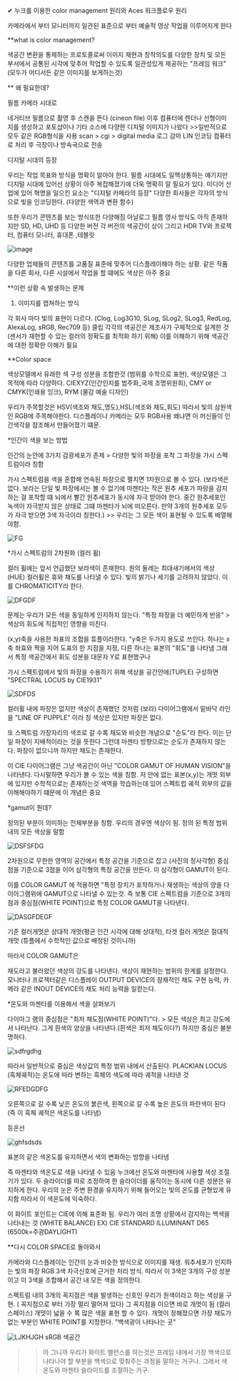 ✔ 누크를 이용한 color management 원리와 Aces 워크플로우 원리

카메라에서 부터 모니터까지 일관된 표준으로 부터 예술적 영상 작업을 이루어지게 한다 

**what is color management? 

색공간 변환을 통제하는 프로토콜로써 이미지 재현과 창작의도를 다양한 장치 및 모든 부서에서 공통된 시각에 맞추어 작업할 수 있도록 일관성있게 제공하는 "프레임 워크"
(모두가 어디서든 같은 이미지를 보게하는것) 

** 왜 필요한데? 

필름 카메라 시대로 

네거티브 필름으로 촬영 후 스캔을 뜬다 (cineon file) 이후 컴퓨터에 렌더나 선형이미지를 생성하고 포토샵이나 기타 소스에 다양한 디지털 이미지가 나왔다 >>일반적으로 모두 같은 RGB형식을 사용
scan > cgi > digital media  로그 감마 LIN 인코딩 컴퓨터로 처리 후 극장이나 방속국으로 전송 

디지털 시대의 등장 

우리는 작업 목표와 방식을 명확히 알아야 한다. 필름 시대에도 일맥상통하는 얘기지만 디지털 시대에 있어선 상황이 아주 복잡해졌기에 더욱 명확히 알 필요가 있다. 
미디어 산업에 있어 혁명을 일으킨 요소는 "디지털 카메라의 등장" 다양한 회사들은 각자의 방식으로 빛을 인코딩한다. (다양한 색역과 변환 함수) 

또한 우리가 콘텐츠를 보는 방식또한 다양해짐 아날로그 필름 영사 방식도 아직 존재하지만 SD, HD, UHD 등 다양한 버전 각 버전의 색공간이 상이 그리고 HDR TV와 프로젝터, 컴퓨터 모니터, 휴대폰
,테블릿 

![image](https://user-images.githubusercontent.com/90597861/135765676-d846aeb6-c905-47fd-8dd0-ccf90680dd6c.png)

다양한 업체들의 콘텐츠를 고품질 표준에 맞추어 디스플레이해야 하는 상황. 같은 작품을 다른 회사, 다른 시설에서 작업을 할 떄에도 색상은 아주 중요 

**이런 상황 속 발생하는 문제 

1. 이미지를 캡쳐하는 방식 

각 회사 마다 빛의 표현이 다르다. (Clog, Log3G10, SLog, SLog2, SLog3, RedLog, AlexaLog, sRGB, Rec709 등) 클립 각각의 색공간은 제조사가 구체적으로 설계한 것 (센서가 재현할 수 있는 컬러의 정확도를 
최적화 하기 위해) 이를 이해하기 위해 색공간에 대한 정확한 이해가 필요 

**Color space 

색상모델에서 유래한 색 구성 성분을 조합한것 (범위를 수학으로 표현), 색상모델은 그 목적에 따라 다양하다. CIEXYZ(인간인지를 범주화_국제 조명위원회), CMY or CMYK(인쇄용 잉크), RYM (물감 예술 디자인)

우리가 주목할것은 HSV(색조와 채도,명도),HSL(색조와 채도,휘도) 따라서 빛의 삼원색인 RGB에 주목해야한다. 디스플레이나 카메라는 모두 RGB사용 왜냐면 이 머신들이 인간색각을 참조해서 만들어졌기 떄문.

*인간이 색을 보는 방법 

인간의 눈안에 3가지 감광세포가 존제 > 다양한 빛의 파장을 포착 그 파장을 가시 스펙트럼이라 칭함 

가시 스펙트럼을 색을 혼합해 연속된 파장으로 펼치면 1차원으로 볼 수 있다. (보라색은 없다. 보라는 단일 빛 파장에서는 볼 수 없기에 마젠타는 작은 원추 세포가 파랑을 감지하는 걸 포착할 떄 뇌에서 빨간 원추세포가 동시에 자극 받아야 한다. 중간 원추세포인 녹색이 자극받지 않은 상태로 그떄 마젠타가 뇌에 떠오른다. 만약 3개의 원추세포 모두가 자극 받으면 3색 자극이라 칭한다.) >> 우리는 그 모든 색이 표현될 수 있도록 배열해야함. 

![FG](https://user-images.githubusercontent.com/90597861/136048289-d6c69f58-57f4-4ed6-8973-8dc6431b3c85.JPG)

*가시 스펙트럼의 2차원화 (컬러 휠)

컬러 휠에는 앞서 언급했던 보라색이 존재한다. 원의 둘레는 최대새기에서의 색상 (HUE) 컬러휠은 휴와 채도를 나타낼 수 있다. 빛의 밝기나 세기를 고려하지 않았다. 이를 CHROMATICITY라 한다. 

![DFGDF](https://user-images.githubusercontent.com/90597861/136049276-3072d324-8e3b-425c-923c-b61a5062a0f5.JPG)

문제는 우리가 모든 색을 동일하게 인지하지 않는다. "특정 파장을 더 예민하게 반응" >색상의 휘도에 직접적인 영향을 미친다.  

(x,y)축을 사용한 좌표의 조합을 튜플이라한다. "y축은 두가지 용도로 쓰인다. 하나는 x축 좌효와 짝을 지어 도표의 한 지점을 지정, 다른 하나는 표본의 "휘도"를 나타냄 그래서 특정 색공간에서 휘도 성분을 대문자 Y로 표현했구나 

가시 스펙트럼에서 빛의 파장을 수용하기 위해 색상을 공간안에(TUPLE) 구성하면 "SPECTRAL LOCUS by CIE1931" 

![SDFDS](https://user-images.githubusercontent.com/90597861/136051974-e49b112b-f5d4-44dd-acab-145ae90603c4.JPG)

컬러휠 내에 파장은 없지만 색상이 존재했던 것처럼 (보라) 다이어그램에서 밑바닥 라인을 "LINE OF PUPPLE" 이라 칭 색상은 있지만 파장은 없다. 

또 스펙트럼 가장자리의 색조로 갈 수록 채도와 비슷한 개념으로 "순도"라 한다. 이는 단일 파장이 지배적이라는 것을 뜻한다 그런데 마젠타 방향으로는 순도가 존재하지 않는다. 파장이 없으니까 하지만 채도는 존재한다. 

이 CIE 다이어그램은 그냥 색공간이 아닌 "COLOR GAMUT OF HUMAN VISION"을 나타낸다. 다시말하면 우리가 볼 수 있는 색을 칭함. 저 안에 없는 표본(x,y)는 개멋 외부에 있지만 수학적으로는 존재하는것 색역을 학습하는데 있어 스펙트럽 궤적 외부의 값을 이해해야하기 떄문에 이 개념은 중요 

*gamut이 뭔데? 

정의된 부분이 의미하는 전체부분을 칭함. 우리의 경우엔 색상이 됨. 정의 된 특정 범위 내의 모든 색상을 말함

![DSFSFDG](https://user-images.githubusercontent.com/90597861/136055591-77b17c30-a6f6-4b1e-b4a8-52f27e4ebf5b.JPG)

2차원으로 무한한 영역의 공간에서 특정 공간을 기준으로 잡고 (사진의 정사각형) 중심점을 기준으로 3점을 이어 삼각형의 특정 공간을 만든다. 이 삼각형이 GAMUT이 된다. 

이를 COLOR  GAMUT 에 적용하면 "특정 장치가 포착하거나 재생하는 색상의 양을 다이아그램위에 GAMUT으로 나타낼 수 있는것. 즉 보통 CIE 스펙트럼을 기준으로 3개의 점과 중심점(WHITE POINT)으로 특정 COLOR GAMUT을 나타낸다.  

![DASGFDEGF](https://user-images.githubusercontent.com/90597861/136057674-2fafca4b-1ed3-4c62-a281-74a49c2876da.JPG)

기준 컬러게멋은 상대적 개멋(평균 인간 시각에 대해 상대적), 타겟 컬러 게멋은 절대적 개멋 (튜플에서 수학적인 값으로 배정된 것이니까)  

따라서 COLOR GAMUT은 

채도라고 불러왔던 색상의 강도를 나타낸다. 색상이 재현하는 범위의 한계를 설정한다. 모니터나 프로젝터같은 디스플레이 OUTPUT DEVICE의 잠재적인 채도 구현 능력, 카메라 같은 INOUT DEVICE의 채도 처리 능력을 일컫는다. 


*온도와 마젠타를 이용해서 색을 살펴보기 

다이아그  램의 중심점은 "최저 채도점(WHITE POINT)"다. > 모든 색상은 최고 강도에서 나타난다. 그게 흰색의 양상을 나타낸다.(흰색은 최저 채도이다?) 하지만 중심은 불분명하다. 

![sdfrgdhg](https://user-images.githubusercontent.com/90597861/136063658-2656c63a-c422-48b5-8657-c58afe3076a8.JPG)

따라서 일반적으로 중심은 색상값의 특정 범위 내에서 산출된다. PLACKIAN LOCUS (흑체궤적)는 온도에 따라 변하는 흑체의 색도에 따라 궤적을 나타낸 것    

![RFEDGDFG](https://user-images.githubusercontent.com/90597861/136231974-8bdcef0b-e9f7-4fd8-b080-446c2e786039.JPG)

오른쪽으로 갈 수록 낮은 온도의 붉은색, 왼쪽으로 갈 수록 높은 온도의 파란색이 된다 (즉 이 흑체 궤적은 색온도를 나타냄) 

등온선

![ghfsdsds](https://user-images.githubusercontent.com/90597861/136232958-b0469ad8-35d9-4225-9904-1532e4160e3b.JPG)

표본의 같은 색온도를 유지하면서 색의 변화하는 방향을 나타냄 

즉 마젠타와 색온도로 색을 나타낼 수 있음  누크에선 온도와 마젠타에 사용할 색상 조절기가 있다. 두 슬라이더를 따로 조정하여 한 슬라이더를 움직이는 동시에 다른 성분은 유지하게 한다. 
우리의 눈은 주변 환경을 유지하기 위해 들어오는 빛의 온도를 균형있게 유지함 따라서 이 색온도에 익숙하다. 

이 화이트 포인트는 CIE에 의해 표준화 됨. 우리가 여러 조명 상황에서 감지하는 백색을 나타내는 것 (WHITE BALANCE) EX) CIE STANDARD ILLUMINANT D65 (6500k=주광DAYLIGHT) 

**다시 COLOR SPACE로 돌아와서 

카메라와 디스플레이는 인간의 눈과 비슷한 방식으로 이미지를 재생. 워추세포가 인지하는 빛의 파장 RGB 3색 자극신호에 근거한 처리 방식. 따라서 이 3색은 3개의 구성 성분이고 이 3색을 조합해서 공간 내 모든 색을 정의한다. 

스펙트럼 내의 3개의 꼭지점은 색을 발생하는 신호인 우리가 원색이라고 하는 색상을 구현. ( 꼭지점으로 부터 가장 멀리 떨어져 있다) 그 꼭지점을 이으면 바로 개멋이 됨 (컬러 스페이스)
개멋이 넓을 수 록 많은 색을 표현 할 수 있다. 개멋이 정해졌으면 가장 채도가 없는 부분인 WHITE POINT를 지정한다. "백색광이 나타나는 곳" 

![LJKHJGH](https://user-images.githubusercontent.com/90597861/136238422-ea22c427-ee93-4d47-b947-9fb781a060df.JPG)  sRGB 색공간 

>> 아 그니까 우리가 화이트 밸런스를 하는것은 프레임 내에서 가장 백색으로 나타나야 할 부분을 백색으로 맞춰주는 과정을 말하는 거구나. 그래서 색온도와 마젠타 슬라이드를 조절하는 거구. 

















